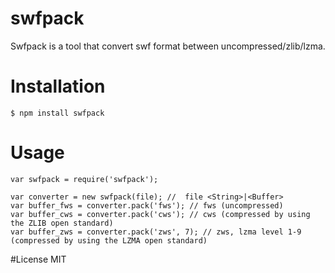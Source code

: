 # swfpack
Swfpack is a tool that convert swf format between uncompressed/zlib/lzma.

# Installation
    $ npm install swfpack

# Usage
````
var swfpack = require('swfpack');

var converter = new swfpack(file); //  file <String>|<Buffer>
var buffer_fws = converter.pack('fws'); // fws (uncompressed)
var buffer_cws = converter.pack('cws'); // cws (compressed by using the ZLIB open standard)
var buffer_zws = converter.pack('zws', 7); // zws, lzma level 1-9 (compressed by using the LZMA open standard)
````

#License
MIT
